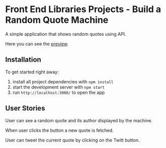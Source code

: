 # Front End Libraries Projects - Build a Random Quote Machine

A simple application that shows random quotes using API.

Here you can see the [preview](https://Huys952759.github.io/Random-Quote-Machine/).

## Installation

To get started right away:

1. install all project dependencies with ``` npm install ```
2. start the development server with ``` npm start ```
3. run ``` http://localhost:3000/ ``` to open the app

## User Stories

User can see a random quote and its author displayed by the machine.

When user clicks the button a new quote is fetched.

User can tweet the current quote by clicking on the Twitt button.
